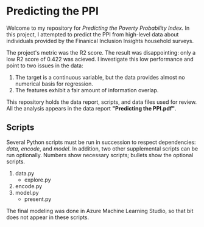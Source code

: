 # Predicting the PPI
Welcome to my repository for *Predicting the Poverty Probability Index.*  In this project, I attempted to predict the PPI from high-level data about individuals provided by the Finanical Inclusion Insights household surveys.  

The project's metric was the R2 score.  The result was disappointing: only a low R2 score of 0.422 was acieved.  I investigate this low performance and point to two issues in the data:
1. The target is a continuous variable, but the data provides almost no numerical basis for regression.
2. The features exhibit a fair amount of information overlap.

This repository holds the data report, scripts, and data files used for review.  All the analysis appears in the data report **"Predicting the PPI.pdf"**.

## Scripts
Several Python scripts must be run in succession to respect dependencies: *data*, *encode*, and *model*.  In addition, two other supplemental scripts can be run optionally.  Numbers show necessary scripts; bullets show the optional scripts.  

1. data.py
   * explore.py
2. encode.py
3. model.py
   * present.py
   
The final modeling was done in Azure Machine Learning Studio, so that bit does not appear in these scripts.
